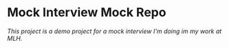 # Mock Interview Mock Repo

_This project is a demo project for a mock interview I'm doing im my work at MLH._